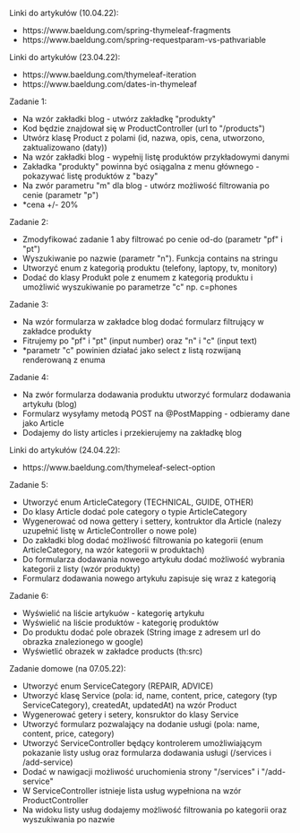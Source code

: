 Linki do artykułów (10.04.22):
<ul>
<li>https://www.baeldung.com/spring-thymeleaf-fragments</li>
<li>https://www.baeldung.com/spring-requestparam-vs-pathvariable</li>
</ul>
Linki do artykułów (23.04.22):
<ul>
<li>https://www.baeldung.com/thymeleaf-iteration</li>
<li>https://www.baeldung.com/dates-in-thymeleaf</li>
</ul>
Zadanie 1:
<ul>
<li>Na wzór zakładki blog - utwórz zakładkę "produkty"</li>
<li>Kod będzie znajdował się w ProductController (url to "/products")</li>
<li>Utwórz klasę Product z polami (id, nazwa, opis, cena, utworzono, zaktualizowano (daty))</li>
<li>Na wzór zakładki blog - wypełnij listę produktów przykładowymi danymi</li>
<li>Zakładka "produkty" powinna być osiągalna z menu głównego - pokazywać listę produktów z "bazy"</li>
<li>Na zwór parametru "m" dla blog - utwórz możliwość filtrowania po cenie (parametr "p")</li>
<li>*cena +/- 20%</li>
</ul>
Zadanie 2:
<ul>
<li>Zmodyfikować zadanie 1 aby filtrować po cenie od-do (parametr "pf" i "pt")</li>
<li>Wyszukiwanie po nazwie (parametr "n"). Funkcja contains na stringu</li>
<li>Utworzyć enum z kategorią produktu (telefony, laptopy, tv, monitory)</li>
<li>Dodać do klasy Produkt pole z enumem z kategorią produktu i umożliwić wyszukiwanie po parametrze "c" np. c=phones</li>
</ul>
Zadanie 3:
<ul>
<li>Na wzór formularza w zakładce blog dodać formularz filtrujący w zakładce produkty</li>
<li>Fitrujemy po "pf" i "pt" (input number) oraz "n" i "c" (input text)</li>
<li>*parametr "c" powinien działać jako select z listą rozwijaną renderowaną z enuma</li>
</ul>
Zadanie 4:
<ul>
<li>Na zwór formularza dodawania produktu utworzyć formularz dodawania artykułu (blog)</li>
<li>Formularz wysyłamy metodą POST na @PostMapping - odbieramy dane jako Article</li>
<li>Dodajemy do listy articles i przekierujemy na zakładkę blog</li>
</ul>
Linki do artykułów (24.04.22):
<ul>
<li>https://www.baeldung.com/thymeleaf-select-option</li>
</ul>
Zadanie 5:
<ul>
<li>Utworzyć enum ArticleCategory (TECHNICAL, GUIDE, OTHER)</li>
<li>Do klasy Article dodać pole category o typie ArticleCategory</li>
<li>Wygenerować od nowa gettery i settery, kontruktor dla Article (nalezy uzupełnić listę w ArticleController o nowe pole)</li>
<li>Do zakładki blog dodać możliwość filtrowania po kategorii (enum ArticleCategory, na wzór kategorii w produktach)</li>
<li>Do formularza dodawania nowego artykułu dodać możliwość wybrania kategorii z listy (wzór produkty)</li>
<li>Formularz dodawania nowego artykułu zapisuje się wraz z kategorią</li>
</ul>
Zadanie 6:
<ul>
<li>Wyświelić na liście artykuów - kategorię artykułu</li>
<li>Wyświelić na liście produktów - kategorię produktów</li>
<li>Do produktu dodać pole obrazek (String image z adresem url do obrazka znalezionego w google)</li>
<li>Wyświetlić obrazek w zakładce products (th:src)</li>
</ul>
Zadanie domowe (na 07.05.22):
<ul>
<li>Utworzyć enum ServiceCategory (REPAIR, ADVICE)</li>
<li>Utworzyć klasę Service (pola: id, name, content, price, category (typ ServiceCategory), createdAt, updatedAt) na wzór Product</li>
<li>Wygenerować getery i setery, konsruktor do klasy Service</li>
<li>Utworzyć formularz pozwalający na dodanie usługi (pola: name, content, price, category)</li>
<li>Utworzyć ServiceController będący kontrolerem umożliwiającym pokazanie listy usług oraz formularza dodawania usługi (/services i /add-service)</li>
<li>Dodać w nawigacji możliwość uruchomienia strony "/services" i "/add-service"</li>
<li>W ServiceController istnieje lista usług wypełniona na wzór ProductController</li>
<li>Na widoku listy usług dodajemy możliwość filtrowania po kategorii oraz wyszukiwania po nazwie</li>
</ul>
